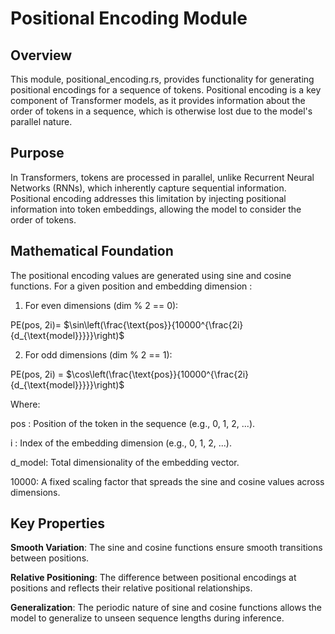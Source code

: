 # Positional Encoding Module

## Overview

This module, positional_encoding.rs, provides functionality for generating positional encodings for a sequence of tokens. Positional encoding is a key component of Transformer models, as it provides information about the order of tokens in a sequence, which is otherwise lost due to the model's parallel nature.

## Purpose

In Transformers, tokens are processed in parallel, unlike Recurrent Neural Networks (RNNs), which inherently capture sequential information. Positional encoding addresses this limitation by injecting positional information into token embeddings, allowing the model to consider the order of tokens.

## Mathematical Foundation

The positional encoding values are generated using sine and cosine functions. For a given position and embedding dimension :

1. For even dimensions (dim % 2 == 0):

PE(pos, 2i)= $\sin\left(\frac{\text{pos}}{10000^{\frac{2i}{d_{\text{model}}}}}\right)$

2. For odd dimensions (dim % 2 == 1):

PE(pos, 2i) = $\cos\left(\frac{\text{pos}}{10000^{\frac{2i}{d_{\text{model}}}}}\right)$

Where:

pos : Position of the token in the sequence (e.g., 0, 1, 2, ...).

i : Index of the embedding dimension (e.g., 0, 1, 2, ...).

d_model: Total dimensionality of the embedding vector.

10000: A fixed scaling factor that spreads the sine and cosine values across dimensions.

## Key Properties

**Smooth Variation**: The sine and cosine functions ensure smooth transitions between positions.

**Relative Positioning**: The difference between positional encodings at positions and reflects their relative positional relationships.

**Generalization**: The periodic nature of sine and cosine functions allows the model to generalize to unseen sequence lengths during inference.
